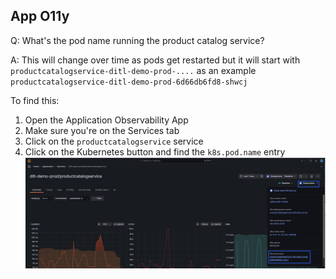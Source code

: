 ## App O11y
Q: What's the pod name running the product catalog service?

A: This will change over time as pods get restarted but it will start with  `productcatalogservice-ditl-demo-prod-....` as an example `productcatalogservice-ditl-demo-prod-6d66db6fd8-shwcj`

To find this:
1. Open the Application Observability App
1. Make sure you're on the Services tab 
1. Click on the `productcatalogservice` service
1. Click on the Kubernetes button and find the `k8s.pod.name` entry
![ErroredEndpoint](/images/breakout_1/2.6-app-olly.png)
